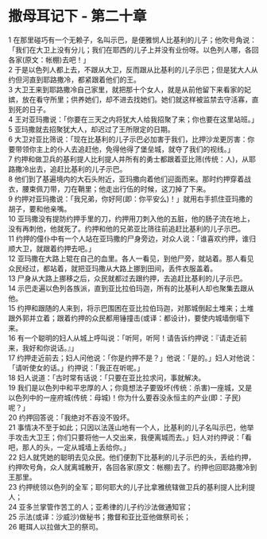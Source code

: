 # 撒母耳记下 - 第二十章
  
 1 在那里碰巧有一个无赖子，名叫示巴，是便雅悯人比基利的儿子；他吹号角说：「我们在大卫上没有分儿；我们在耶西的儿子上并没有业份呀。以色列人哪，各回各家(原文：帐棚)去吧！」  
 2 于是以色列人都上去，不跟从大卫，反而跟从比基利的儿子示巴；但是犹大人从约但河直到耶路撒冷，都紧跟着他们的王。  
 3 大卫王来到耶路撒冷自己家里，就把那十个女人，就是从前他留下来看家的妃嫔，放在看守所里；供养她们，却不进去找她们。她们就这样被监禁去守活寡，直到死的日子。  
 4 王对亚玛撒说：「你要在三天之内将犹大人给我招聚了来；你也要在这里站班。」  
 5 亚玛撒就去招聚犹大人，却迟过了王所限定的日期。  
 6 大卫对亚比筛说：「现在比基利的儿子示巴必加害于我们，比押沙龙更厉害：你要带领你主上的仆人去追赶他，免得他得了堡垒城，就夺了我们的视线。」  
 7 约押和做卫兵的基利提人比利提人并所有的勇士都跟着亚比筛(传统：人)，从耶路撒冷出去，追赶比基利的儿子示巴。  
 8 他们到了基遍境内的大石头附近，亚玛撒向着他们迎面而来。那时约押穿着战衣，腰束佩刀带，刀在鞘里；他走出行伍的时候，这刀掉了下来。  
 9 约押对亚玛撒说：「我兄弟，你好阿(即：你平安么)！」就用右手抓住亚玛撒的胡子，要和他亲嘴。  
 10 亚玛撒没有提防约押手里的刀，约押用刀刺入他的五脏，他的肠子流在地上，没有再刺他，他就死了。约押和他的兄弟亚比筛往前追赶比基利的儿子示巴。  
 11 约押的僮仆中有一个人站在亚玛撒的尸身旁边，对众人说：「谁喜欢约押，谁归顺大卫，就跟着约押去吧。」  
 12 亚玛撒在大路上辊在自己的血里。各人一看见，到他尸旁，就站着。那人看见众民经过，都站着，就把亚玛撒从大路上挪到田间，丢件衣服盖着。  
 13 尸身从大路上挪移之后，众民就都过去跟约押，去追赶比基利的儿子示巴。  
 14 示巴走遍以色列各族派，直到亚比拉伯玛迦，所有的比基利人却也聚集去跟从他。  
 15 约押和跟随的人来到，将示巴围困在亚比拉伯玛迦，对那城倒起土堆来；土堆跟外郭并立着；跟着约押的众民都用锤撞击(或译：都设计)，要使内城墙倒塌下来。  
 16 有一个聪明的妇人从城上呼叫说：「听阿，听阿！请告诉约押说：『请走近前来，我好和你说话。』」  
 17 约押走近前去；妇人问他说：「你是约押不是？」他说：「是的。」妇人对他说：「请听使女的话。」约押说：「我正在听呢。」  
 18 妇人说道：「古时常有话说：「只要在亚比拉求问，事就解决。  
 19 我们是以色列中和平忠厚的人；你竟想法子要毁坏(传统：杀害)一座城，又是以色列中的一座府城(传统：母城)！你为什么要吞没永恒主的产业(即：子民)呢？」  
 20 约押回答说：「我绝对不吞没不毁坏。  
 21 事情决不至于如此；只因以法莲山地有一个人，比基利的儿子名叫示巴，他举手攻击大卫王；你们只要将他一人交出来，我便离城而去。」妇人对约押说：「看吧，那人的头，一定从城墙上丢给你。」  
 22 妇人就凭她的聪明去见众民。他们便割下比基利的儿子示巴的头，丢给约押，约押吹号角，众人就离城散开，各回各家(原文：帐棚)去了。约押也回耶路撒冷到王那里。  
 23 约押统领以色列的全军；耶何耶大的儿子比拿雅统辖做卫兵的基利提人比利提人；  
 24 亚多兰掌管作苦工的人；亚希律的儿子约沙法做通知官；  
 25 示法(或译：沙威沙)做秘书；撒督和亚比亚他做祭司长；  
 26 睚珥人以拉做大卫的祭司。